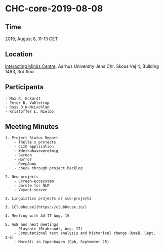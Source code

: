 # CHC-core-2019-08-08 #

## Time ##
2019, August 8, 11-13 CET

## Location ##
[Interacting Minds Centre](http://www.au.dk/om/organisation/find-au/bygningskort/?b=1483), Aarhus University
Jens Chr. Skous Vej 4, Building 1483, 3rd floor

## Participants ##
	- Max R. Eckardt
	- Peter B. Vahlstrup
	- Ross D K-McLachlan
	- Kristoffer L. Nielbo

## Meeting Minutes ##

	1. Project Status Report
		- Thelle's projects
		- CLIO application
		- #detkuhaveværetmig
		- Sermon
		- Horror
		- DeepAnon
		- check through project backlog

	2. New projects
		- Screen-ecosystem
		- parole for NLP
		- Voyant-server

	3. Linguistics projects or sub-projects

	3. [Clubhouse](https://clubhouse.io/)

	4. Meeting with AU-IT Aug. 15

	5. AoB and next meetings
		- Playdate (Brabrandt, Aug. 17)
		- Computational text analysis and historical change (Umeå, Sept. 3-6)
		- Moretti in Copenhagen (Cph, September 25)
